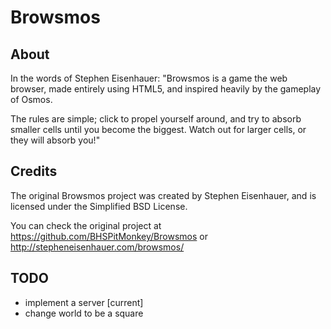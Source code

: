 # Browsmos

## About

In the words of Stephen Eisenhauer: "Browsmos is a game the web browser, made entirely using HTML5, and inspired
heavily by the gameplay of Osmos.

The rules are simple; click to propel yourself around, and try to absorb
smaller cells until you become the biggest. Watch out for larger cells, or
they will absorb you!"

## Credits

  The original Browsmos project was created by Stephen Eisenhauer, and is licensed under the Simplified BSD License.

  You can check the original project at https://github.com/BHSPitMonkey/Browsmos or http://stepheneisenhauer.com/browsmos/

## TODO

* implement a server [current]
* change world to be a square
